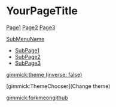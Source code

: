 # YourPageTitle

[Page1](page1.md)
[Page2](page2.md)
[Page3](page3.md)

[SubMenuName]()

  * [SubPage1](subpage/page1.md)
  * [SubPage2](subpage/page2.md)
  * [SubPage3](subpage/page3.md)

<!-- set a default theme -->
[gimmick:theme (inverse: false)](bootstrap)

<!-- show a theme chooser in the menu bar -->
[gimmick:ThemeChooser](Change theme)

<!-- show a fork me on github ribbon -->
[gimmick:forkmeongithub](http://github.com/Dynalon/mdwiki-seed/)
